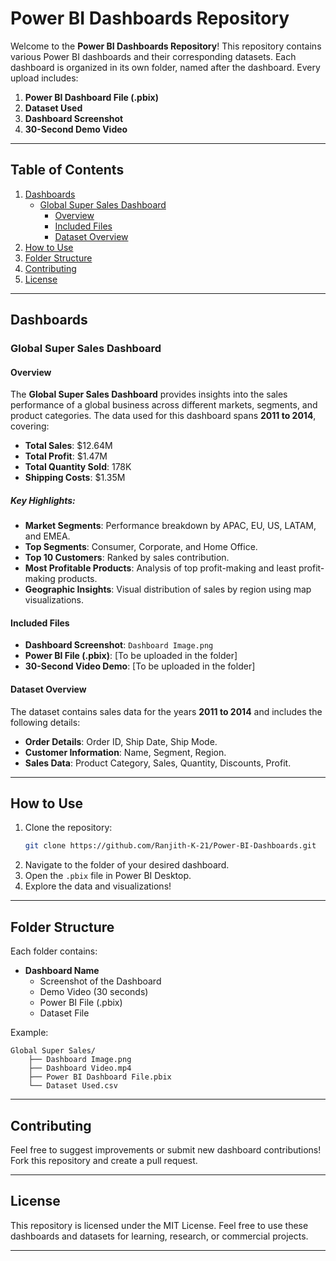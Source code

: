 # Power BI Dashboards Repository

Welcome to the **Power BI Dashboards Repository**! This repository contains various Power BI dashboards and their corresponding datasets. Each dashboard is organized in its own folder, named after the dashboard. Every upload includes:

1. **Power BI Dashboard File (.pbix)**  
2. **Dataset Used**  
3. **Dashboard Screenshot**  
4. **30-Second Demo Video**

---

## Table of Contents

1. [Dashboards](#dashboards)  
   - [Global Super Sales Dashboard](#global-super-sales-dashboard)  
      - [Overview](#overview)  
      - [Included Files](#included-files)  
      - [Dataset Overview](#dataset-overview)  
2. [How to Use](#how-to-use)  
3. [Folder Structure](#folder-structure)  
4. [Contributing](#contributing)  
5. [License](#license)  

---

## Dashboards

### Global Super Sales Dashboard

#### Overview
The **Global Super Sales Dashboard** provides insights into the sales performance of a global business across different markets, segments, and product categories. The data used for this dashboard spans **2011 to 2014**, covering:

- **Total Sales**: $12.64M  
- **Total Profit**: $1.47M  
- **Total Quantity Sold**: 178K  
- **Shipping Costs**: $1.35M  

##### Key Highlights:
- **Market Segments**: Performance breakdown by APAC, EU, US, LATAM, and EMEA.
- **Top Segments**: Consumer, Corporate, and Home Office.
- **Top 10 Customers**: Ranked by sales contribution.
- **Most Profitable Products**: Analysis of top profit-making and least profit-making products.
- **Geographic Insights**: Visual distribution of sales by region using map visualizations.

#### Included Files
- **Dashboard Screenshot**: `Dashboard Image.png` 
- **Power BI File (.pbix)**: [To be uploaded in the folder]
- **30-Second Video Demo**: [To be uploaded in the folder]

#### Dataset Overview
The dataset contains sales data for the years **2011 to 2014** and includes the following details:
- **Order Details**: Order ID, Ship Date, Ship Mode.
- **Customer Information**: Name, Segment, Region.
- **Sales Data**: Product Category, Sales, Quantity, Discounts, Profit.

---

## How to Use

1. Clone the repository:  
   ```bash
   git clone https://github.com/Ranjith-K-21/Power-BI-Dashboards.git
   ```
2. Navigate to the folder of your desired dashboard.  
3. Open the `.pbix` file in Power BI Desktop.  
4. Explore the data and visualizations!

---

## Folder Structure

Each folder contains:
- **Dashboard Name**  
  - Screenshot of the Dashboard  
  - Demo Video (30 seconds)  
  - Power BI File (.pbix)  
  - Dataset File  

Example:  
```
Global Super Sales/
    ├── Dashboard Image.png
    ├── Dashboard Video.mp4
    ├── Power BI Dashboard File.pbix
    └── Dataset Used.csv
```

---

## Contributing

Feel free to suggest improvements or submit new dashboard contributions! Fork this repository and create a pull request.  

---

## License

This repository is licensed under the MIT License. Feel free to use these dashboards and datasets for learning, research, or commercial projects.

---
